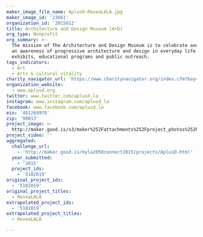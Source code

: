 ```yaml
---
maker_image_file_name: AplusD-ReveaLALA.jpg
maker_image_id: '23861'
organization_id: '2015012'
title: Architecture and Design Museum (A+D)
org_type: Nonprofit
org_summary: >-
  The mission of The Architecture and Design Museum is to celebrate and promote
  an awareness of progressive architecture and design in everyday life through
  exhibits, educational programs and public outreach.
tags_indicators:
  - Art
  - Arts & cultural vitality
charity_navigator_url: 'https://www.charitynavigator.org/index.cfm?bay=search.profile&ein=481269978'
organization_website:
  - www.aplusd.org
twitter: www.twitter.com/aplusd_la
instagram: www.instagram.com/aplusd_la
facebook: www.facebook.com/aplusd.la
ein: '481269978'
zip: '90013'
project_image: >-
  http://maker.good.is/s3/maker%252Fattachments%252Fproject_photos%252Fimages%252F23861%252Fdisplay%252FAplusD-ReveaLALA.jpg=c570x385
project_video: ''
aggregated:
  challenge_url:
    - 'http://maker.good.is/myla2050connect2015/projects/AplusD.html'
  year_submitted:
    - '2015'
  project_ids:
    - '5102019'
original_project_ids:
  - '5102019'
original_project_titles:
  - ReveaLALA
extrapolated_project_ids:
  - '5102019'
extrapolated_project_titles:
  - ReveaLALA

---
```

